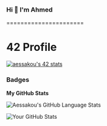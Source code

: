 ### Hi 👋 I'm Ahmed
======================

# 42 Profile

[![aessakou's 42 stats](https://badge.mediaplus.ma/darkblue/aessakou)](https://github.com/oakoudad/badge42)

### Badges

<b>My GitHub Stats</b>

![Aessakou's GitHub Language Stats](https://github-readme-stats.vercel.app/api/top-langs/?username=aessakou&layout=compact)


![Your GitHub Stats](https://github-readme-stats.vercel.app/api?username=aessakou&count_private=true&show_icons=true)


